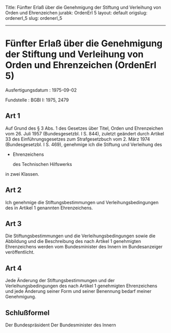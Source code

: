 Title: Fünfter Erlaß über die Genehmigung der Stiftung und Verleihung von Orden und
  Ehrenzeichen
jurabk: OrdenErl 5
layout: default
origslug: ordenerl_5
slug: ordenerl_5

---

# Fünfter Erlaß über die Genehmigung der Stiftung und Verleihung von Orden und Ehrenzeichen (OrdenErl 5)

Ausfertigungsdatum
:   1975-09-02

Fundstelle
:   BGBl I: 1975, 2479



## Art 1

Auf Grund des § 3 Abs. 1 des Gesetzes über Titel, Orden und
Ehrenzeichen vom 26. Juli 1957 (Bundesgesetzbl. I S. 844), zuletzt
geändert durch Artikel 33 des Einführungsgesetzes zum Strafgesetzbuch
vom 2. März 1974 (Bundesgesetzbl. I S. 469), genehmige ich die
Stiftung und Verleihung des

*   Ehrenzeichens

    des Technischen Hilfswerks



in zwei Klassen.


## Art 2

Ich genehmige die Stiftungsbestimmungen und Verleihungsbedingungen des
in Artikel 1 genannten Ehrenzeichens.


## Art 3

Die Stiftungsbestimmungen und die Verleihungsbedingungen sowie die
Abbildung und die Beschreibung des nach Artikel 1 genehmigten
Ehrenzeichens werden vom Bundesminister des Innern im Bundesanzeiger
veröffentlicht.


## Art 4

Jede Änderung der Stiftungsbestimmungen und der Verleihungsbedingungen
des nach Artikel 1 genehmigten Ehrenzeichens und jede Änderung seiner
Form und seiner Benennung bedarf meiner Genehmigung.


## Schlußformel

Der Bundespräsident
Der Bundesminister des Innern


